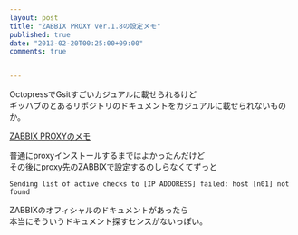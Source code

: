 ```yaml
---
layout: post
title: "ZABBIX PROXY ver.1.8の設定メモ"
published: true
date: "2013-02-20T00:25:00+09:00"
comments: true


---
```


OctopressでGsitすごいカジュアルに載せられるけど  
ギッハブのとあるリポジトリのドキュメントをカジュアルに載せられないものか。  
  

[ZABBIX PROXYのメモ](https://github.com/kenjiskywalker/memo/blob/master/software/ZABBIX/zabbix-proxy.md)  
  
普通にproxyインストールするまではよかったんだけど  
その後にproxy先のZABBIXで設定するのしらなくてずっと  

`Sending list of active checks to [IP ADDORESS] failed: host [n01] not found`
  
ZABBIXのオフィシャルのドキュメントがあったら  
本当にそういうドキュメント探すセンスがないっぽい。  

